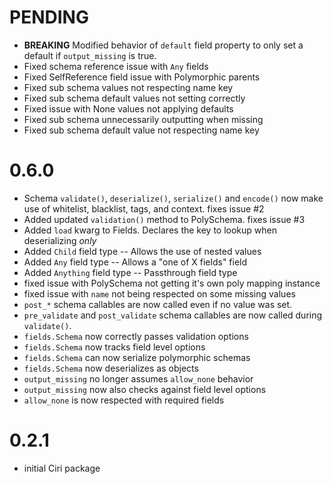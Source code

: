# PENDING

  * **BREAKING** Modified behavior of `default` field property
    to only set a default if `output_missing` is true.
  * Fixed schema reference issue with `Any` fields
  * Fixed SelfReference field issue with Polymorphic parents
  * Fixed sub schema values not respecting name key
  * Fixed sub schema default values not setting correctly
  * Fixed issue with None values not applying defaults
  * Fixed sub schema unnecessarily outputting when missing
  * Fixed sub schema default value not respecting name key


# 0.6.0

  * Schema `validate()`, `deserialize()`, `serialize()` and `encode()`
    now make use of whitelist, blacklist, tags, and context. fixes issue #2
  * Added updated `validation()` method to PolySchema. fixes issue #3
  * Added `load` kwarg to Fields. Declares the key to lookup when deserializing *only*
  * Added `Child` field type -- Allows the use of nested values
  * Added `Any` field type -- Allows a "one of X fields" field
  * Added `Anything` field type -- Passthrough field type
  * fixed issue with PolySchema not getting it's own poly mapping instance
  * fixed issue with `name` not being respected on some missing values
  * `post_*` schema callables are now called even if no
     value was set.
  * `pre_validate` and `post_validate` schema callables are now
     called during `validate()`.
  * `fields.Schema` now correctly passes validation options
  * `fields.Schema` now tracks field level options
  * `fields.Schema` can now serialize polymorphic schemas
  * `fields.Schema` now deserializes as objects
  * `output_missing` no longer assumes `allow_none` behavior
  * `output_missing` now also checks against field level options
  * `allow_none` is now respected with required fields


# 0.2.1

  * initial Ciri package
